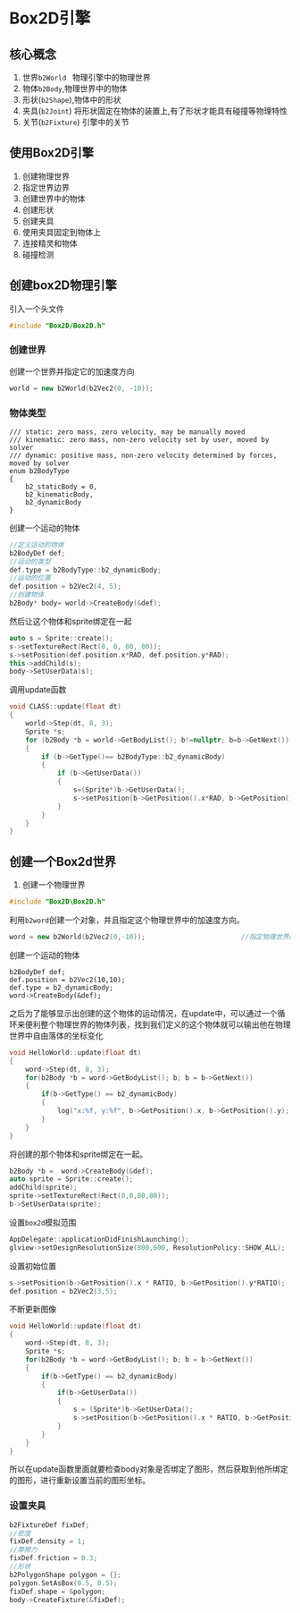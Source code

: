 # Box2D引擎

## 核心概念

1. 世界`b2World ` 物理引擎中的物理世界
2. 物体`b2Body`,物理世界中的物体
3. 形状(`b2Shape`),物体中的形状
4. 夹具(`b2Joint`) 将形状固定在物体的装置上,有了形状才能具有碰撞等物理特性
5. 关节(`b2Fixture`) 引擎中的关节

## 使用Box2D引擎

1. 创建物理世界
2. 指定世界边界
3. 创建世界中的物体
4. 创建形状
5. 创建夹具
6. 使用夹具固定到物体上
7. 连接精灵和物体
8. 碰撞检测

## 创建box2D物理引擎

引入一个头文件

```cpp
#include "Box2D/Box2D.h"
```

### 创建世界

创建一个世界并指定它的加速度方向

```cpp
world = new b2World(b2Vec2(0, -10));
```

### 物体类型

```}cpp
/// static: zero mass, zero velocity, may be manually moved
/// kinematic: zero mass, non-zero velocity set by user, moved by solver
/// dynamic: positive mass, non-zero velocity determined by forces, moved by solver
enum b2BodyType
{
	b2_staticBody = 0,
	b2_kinematicBody,
	b2_dynamicBody
}
```



创建一个运动的物体

```cpp
//定义运动的物体
b2BodyDef def;
//运动的类型
def.type = b2BodyType::b2_dynamicBody;
//运动的位置
def.position = b2Vec2(4, 5);
//创建物体
b2Body* body= world->CreateBody(&def);
```

然后让这个物体和sprite绑定在一起

```cpp
auto s = Sprite::create();
s->setTextureRect(Rect(0, 0, 80, 80));
s->setPosition(def.position.x*RAD, def.position.y*RAD);
this->addChild(s);
body->SetUserData(s);
```

调用update函数

```cpp
void CLASS::update(float dt)
{
    world->Step(dt, 8, 3);
    Sprite *s;
    for (b2Body *b = world->GetBodyList(); b!=nullptr; b=b->GetNext())
    {
        if (b->GetType()== b2BodyType::b2_dynamicBody)
        {
            if (b->GetUserData())
            {
                s=(Sprite*)b->GetUserData();
                s->setPosition(b->GetPosition().x*RAD, b->GetPosition().y*RAD);
            }
        }
    }
}
```

## 创建一个Box2d世界

1. 创建一个物理世界

```cpp
#include "Box2D\Box2D.h"
```

利用`b2word`创建一个对象，并且指定这个物理世界中的加速度方向。

```cpp
word = new b2World(b2Vec2(0,-10));                        //指定物理世界的加速度
```

创建一个运动的物体

```
b2BodyDef def;
def.position = b2Vec2(10,10);
def.type = b2_dynamicBody;
word->CreateBody(&def);
```

之后为了能够显示出创建的这个物体的运动情况，在update中，可以通过一个循环来便利整个物理世界的物体列表，找到我们定义的这个物体就可以输出他在物理世界中自由落体的坐标变化

```cpp
void HelloWorld::update(float dt)
{
	word->Step(dt, 8, 3);
	for(b2Body *b = word->GetBodyList(); b; b = b->GetNext())
	{
		if(b->GetType() == b2_dynamicBody)
		{
			log("x:%f, y:%f", b->GetPosition().x, b->GetPosition().y);
		}
	}
}
```

将创建的那个物体和sprite绑定在一起。

```cpp
b2Body *b =  word->CreateBody(&def);
auto sprite = Sprite::create();
addChild(sprite);
sprite->setTextureRect(Rect(0,0,80,80));
b->SetUserData(sprite);
```

设置`box2d`模拟范围

```cpp
AppDelegate::applicationDidFinishLaunching();
glview->setDesignResolutionSize(800,600, ResolutionPolicy::SHOW_ALL);
```

设置初始位置

```cpp
s->setPosition(b->GetPosition().x * RATIO, b->GetPosition().y*RATIO);
def.position = b2Vec2(3,5);
```

不断更新图像

```cpp
void HelloWorld::update(float dt)
{
	word->Step(dt, 8, 3);
	Sprite *s;
	for(b2Body *b = word->GetBodyList(); b; b = b->GetNext())
	{
		if(b->GetType() == b2_dynamicBody)
		{
			if(b->GetUserData())
			{
				s = (Sprite*)b->GetUserData();
				s->setPosition(b->GetPosition().x * RATIO, b->GetPosition().y*RATIO);
			}
		}
	}
}
```

所以在update函数里面就要检查body对象是否绑定了图形，然后获取到他所绑定的图形，进行重新设置当前的图形坐标。

### 设置夹具

```cpp
b2FixtureDef fixDef;
//密度
fixDef.density = 1;
//摩擦力
fixDef.friction = 0.3;
//形状
b2PolygonShape polygon = {};
polygon.SetAsBox(0.5, 0.5);
fixDef.shape = &polygon;
body->CreateFixture(&fixDef);
```

